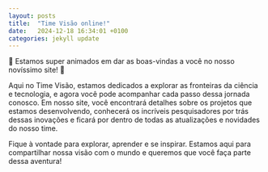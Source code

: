 ```yaml
---
layout: posts
title:  "Time Visão online!"
date:   2024-12-18 16:34:01 +0100
categories: jekyll update
---
```


🎉 Estamos super animados em dar as boas-vindas a você no nosso novíssimo site! 🌟

Aqui no Time Visão, estamos dedicados a explorar as fronteiras da ciência e tecnologia, e agora você pode acompanhar cada passo dessa jornada conosco. Em nosso site, você encontrará detalhes sobre os projetos que estamos desenvolvendo, conhecerá os incríveis pesquisadores por trás dessas inovações e ficará por dentro de todas as atualizações e novidades do nosso time.

Fique à vontade para explorar, aprender e se inspirar. Estamos aqui para compartilhar nossa visão com o mundo e queremos que você faça parte dessa aventura!